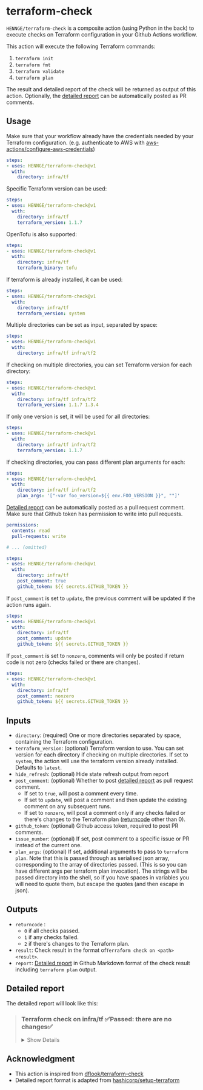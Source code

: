 # terraform-check
`HENNGE/terraform-check` is a composite action (using Python in the back) to execute checks on Terraform configuration in your Github Actions workflow.

This action will execute the following Terraform commands:
1. `terraform init`
2. `terraform fmt`
3. `terraform validate`
4. `terraform plan`

The result and detailed report of the check will be returned as output of this action.
Optionally, the [detailed report](#detailed-report) can be automatically posted as PR comments.

## Usage
Make sure that your workflow already have the credentials needed by your Terraform configuration.
(e.g. authenticate to AWS with [aws-actions/configure-aws-credentials](https://github.com/aws-actions/configure-aws-credentials))
```yaml
steps:
- uses: HENNGE/terraform-check@v1
  with:
    directory: infra/tf
```

Specific Terraform version can be used:
```yaml
steps:
- uses: HENNGE/terraform-check@v1
  with:
    directory: infra/tf
    terraform_version: 1.1.7
```

OpenTofu is also supported:
```yaml
steps:
- uses: HENNGE/terraform-check@v1
  with:
    directory: infra/tf
    terraform_binary: tofu
```

If terraform is already installed, it can be used:
```yaml
steps:
- uses: HENNGE/terraform-check@v1
  with:
    directory: infra/tf
    terraform_version: system
```

Multiple directories can be set as input, separated by space:
```yaml
steps:
- uses: HENNGE/terraform-check@v1
  with:
    directory: infra/tf infra/tf2
```

If checking on multiple directories, you can set Terraform version for each directory:
```yaml
steps:
- uses: HENNGE/terraform-check@v1
  with:
    directory: infra/tf infra/tf2
    terraform_version: 1.1.7 1.3.4
```

If only one version is set, it will be used for all directories:
```yaml
steps:
- uses: HENNGE/terraform-check@v1
  with:
    directory: infra/tf infra/tf2
    terraform_version: 1.1.7
```

If checking directories, you can pass different plan arguments for each:
```yaml
steps:
- uses: HENNGE/terraform-check@v1
  with:
    directory: infra/tf infra/tf2
    plan_args: '["-var foo_version=${{ env.FOO_VERSION }}", ""]'
```

[Detailed report](#detailed-report) can be automatically posted as a pull request comment.
Make sure that Github token has permission to write into pull requests.
```yaml
permissions:
  contents: read
  pull-requests: write

# ... (omitted)

steps:
- uses: HENNGE/terraform-check@v1
  with:
    directory: infra/tf
    post_comment: true
    github_token: ${{ secrets.GITHUB_TOKEN }}
```

If `post_comment` is set to `update`, the previous comment will be updated if the action runs again.
```yaml
steps:
- uses: HENNGE/terraform-check@v1
  with:
    directory: infra/tf
    post_comment: update
    github_token: ${{ secrets.GITHUB_TOKEN }}
```

If `post_comment` is set to `nonzero`, comments will only be posted if return code is not zero (checks failed or there are changes).
```yaml
steps:
- uses: HENNGE/terraform-check@v1
  with:
    directory: infra/tf
    post_comment: nonzero
    github_token: ${{ secrets.GITHUB_TOKEN }}
```

## Inputs

- `directory`: (required) One or more directories separated by space, containing the Terraform configuration.
- `terraform_version`: (optional) Terraform version to use. 
You can set version for each directory if checking on multiple directories. 
If set to `system`, the action will use the terraform version already installed.
Defaults to `latest`.
- `hide_refresh`: (optional) Hide state refresh output from report
- `post_comment`: (optional) Whether to post [detailed report](#detailed-report) as pull request comment. 
  - If set to `true`, will post a comment every time.
  - If set to `update`, will post a comment and then update the existing comment on any subsequent runs.
  - If set to `nonzero`, will post a comment only if any checks failed or there's changes to the Terraform plan ([returncode](#outputs) other than 0).
- `github_token`: (optional) Github access token, required to post PR comments.
- `issue_number`: (optional) If set, post comment to a specific issue or PR instead of the current one.
- `plan_args`: (optional) If set, additional arguments to pass to `terraform plan`.
Note that this is passed through as serialised json array, corresponding to the
array of directories passed. (This is so you can have different args per
terraform plan invocation). The strings will be passed directory into the shell,
so if you have spaces in variables you will need to quote them, but escape the
quotes (and then escape in json).

## Outputs

- `returncode` :
  - `0` if all checks passed.
  - `1` if any checks failed.
  - `2` if there's changes to the Terraform plan.
- `result`: Check result in the format of`Terraform check on <path> <result>`.
- `report`: [Detailed report](#detailed-report) in Github Markdown format of the check result including `terraform plan` output.

## Detailed report
The detailed report will look like this:

> ### Terraform check on infra/tf ✅Passed: there are no changes✅
>
> <details><summary>Show Details</summary>
>
> #### Terraform Init 🏗`success` 
> #### Terraform Format and Style 🖌`success`
> #### Terraform Validation 🤖`success`
> #### Terraform Plan 📖`success`✅Passed: there are no changes✅
> 
> <details><summary>Show Plan</summary>
> 
> ```terraform
> No changes. Your infrastructure matches the configuration.
> 
> Terraform has compared your real infrastructure against your configuration
> and found no differences, so no changes are needed.
> ```
> 
> </details>
> </details>

## Acknowledgment

- This action is inspired from [dflook/terraform-check](https://github.com/dflook/terraform-check)
- Detailed report format is adapted from [hashicorp/setup-terraform](https://github.com/hashicorp/setup-terraform)

